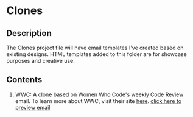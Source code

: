 # Clones

## Description
The Clones project file will have email templates I've created based on existing designs. HTML templates added to this folder are for showcase purposes and creative use.

## Contents
1. WWC: A clone based on Women Who Code's weekly Code Review email. To learn more about WWC, visit their site [here](https://www.womenwhocode.com). [click here to preview email](http://htmlpreview.github.io/?https://github.com/Wilson110/Email_Templates/Clones/master/wwc_clone.html)
